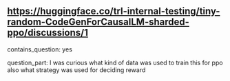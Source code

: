 ## https://huggingface.co/trl-internal-testing/tiny-random-CodeGenForCausalLM-sharded-ppo/discussions/1

contains_question: yes

question_part: I was curious what kind of data was used to train this for ppo also what strategy was used for deciding reward
